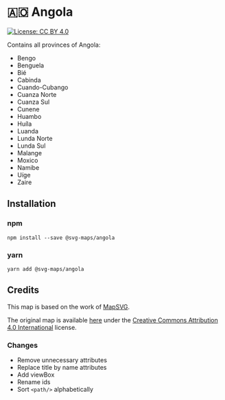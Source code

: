 # :angola: Angola

[![License: CC BY 4.0](https://img.shields.io/badge/License-CC%20BY%204.0-blue.svg)](https://creativecommons.org/licenses/by/4.0/)

Contains all provinces of Angola:
* Bengo
* Benguela
* Bié
* Cabinda
* Cuando-Cubango
* Cuanza Norte
* Cuanza Sul
* Cunene
* Huambo
* Huíla
* Luanda
* Lunda Norte
* Lunda Sul
* Malange
* Moxico
* Namibe
* Uíge
* Zaire

## Installation

### npm

`npm install --save @svg-maps/angola`

### yarn

`yarn add @svg-maps/angola`

## Credits

This map is based on the work of [MapSVG](https://mapsvg.com).

The original map is available [here](https://mapsvg.com/maps/angola) under the [Creative Commons Attribution 4.0 International](https://creativecommons.org/licenses/by/4.0/) license.

### Changes

* Remove unnecessary attributes
* Replace title by name attributes
* Add viewBox
* Rename ids
* Sort `<path/>` alphabetically
